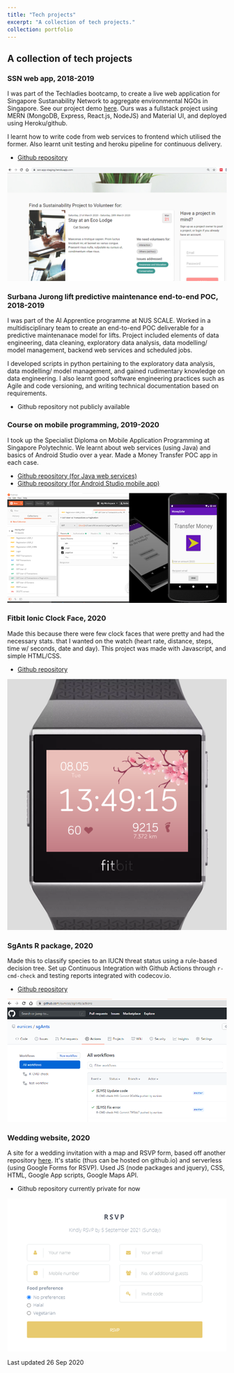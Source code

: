 ```yaml
---
title: "Tech projects"
excerpt: "A collection of tech projects."
collection: portfolio
---
```

## A collection of tech projects

### SSN web app, 2018-2019

I was part of the Techladies bootcamp, to create a live web application for Singapore Sustanability Network to aggregate environmental NGOs in Singapore. See our project demo [here](https://www.facebook.com/ssnsingapore/videos/293450054683330/). Ours was a fullstack project using MERN (MongoDB, Express, React.js, NodeJS) and Material UI, and deployed using Heroku/github.

I learnt how to write code from web services to frontend which utilised the former. Also learnt unit testing and heroku pipeline for continuous delivery.

- [Github repository](https://github.com/ssnsingapore/ssn-app)

![SSN app screenshot](/images/portfolio1-ssn.png)


### Surbana Jurong lift predictive maintenance end-to-end POC, 2018-2019

I was part of the AI Apprentice programme at NUS SCALE. Worked in a multidisciplinary team to create an end-to-end POC deliverable for a predictive maintenanace model for lifts. Project included elements of data engineering, data cleaning, exploratory data analysis, data modelling/ model management, backend web services and scheduled jobs. 

I developed scripts in python pertaining to the exploratory data analysis, data modelling/ model management, and gained rudimentary knowledge on data engineering. I also learnt good software engineering practices such as Agile and code versioning, and writing technical documentation based on requirements.

- Github repository not publicly available

### Course on mobile programming, 2019-2020

I took up the Specialist Diploma on Mobile Application Programming at Singapore Polytechnic. We learnt about web services (using Java) and basics of Android Studio over a year. Made a Money Transfer POC app in each case.

- [Github repository (for Java web services)](https://github.com/eunices/moneytransfer)
- [Github repository (for Android Studio mobile app)](https://github.com/eunices/moneyxfer-mobi)

![Mobile app screenshot](/images/portfolio1-mobi.png)

### Fitbit Ionic Clock Face, 2020

Made this because there were few clock faces that were pretty and had the necessary stats. that I wanted on the watch (heart rate, distance, steps, time w/ seconds, date and day). This project was made with Javascript, and simple HTML/CSS. 

- [Github repository](https://github.com/eunices/ionic-sakura)

![Ionic Sakura](/images/portfolio1-s-ionic-sakura.png)

### SgAnts R package, 2020

Made this to classify species to an IUCN threat status using a rule-based decision tree. Set up Continuous Integration with Github Actions through `r-cmd-check` and testing reports integrated with codecov.io. 

- [Github repository](https://github.com/eunices/sgAnts)

![Ionic Sakura](/images/portfolio1-sgants.png)

### Wedding website, 2020

A site for a wedding invitation with a map and RSVP form, based off another repository [here](https://github.com/rampatra/wedding-website). It's static (thus can be hosted on github.io) and serverless (using Google Forms for RSVP). Used JS (node packages and jquery), CSS, HTML, Google App scripts, Google Maps API.

- Github repository currently private for now

![Wedding RSVP](/images/portfolio1-wedding.png)


Last updated 26 Sep 2020